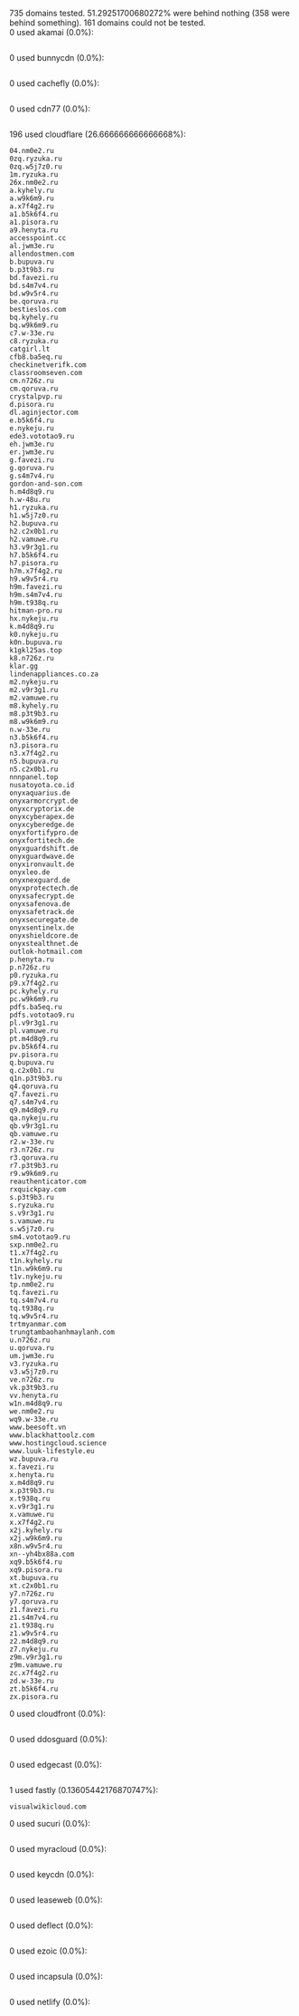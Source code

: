 735 domains tested. 51.29251700680272% were behind nothing (358 were behind something). 161 domains could not be tested.<br>
0 used akamai (0.0%):
```

```

0 used bunnycdn (0.0%):
```

```

0 used cachefly (0.0%):
```

```

0 used cdn77 (0.0%):
```

```

196 used cloudflare (26.666666666666668%):
```
04.nm0e2.ru
0zq.ryzuka.ru
0zq.w5j7z0.ru
1m.ryzuka.ru
26x.nm0e2.ru
a.kyhely.ru
a.w9k6m9.ru
a.x7f4g2.ru
a1.b5k6f4.ru
a1.pisora.ru
a9.henyta.ru
accesspoint.cc
al.jwm3e.ru
allendostmen.com
b.bupuva.ru
b.p3t9b3.ru
bd.favezi.ru
bd.s4m7v4.ru
bd.w9v5r4.ru
be.qoruva.ru
bestieslos.com
bq.kyhely.ru
bq.w9k6m9.ru
c7.w-33e.ru
c8.ryzuka.ru
catgirl.lt
cfb8.ba5eq.ru
checkinetverifk.com
classroomseven.com
cm.n726z.ru
cm.qoruva.ru
crystalpvp.ru
d.pisora.ru
dl.aginjector.com
e.b5k6f4.ru
e.nykeju.ru
ede3.vototao9.ru
eh.jwm3e.ru
er.jwm3e.ru
g.favezi.ru
g.qoruva.ru
g.s4m7v4.ru
gordon-and-son.com
h.m4d8q9.ru
h.w-48u.ru
h1.ryzuka.ru
h1.w5j7z0.ru
h2.bupuva.ru
h2.c2x0b1.ru
h2.vamuwe.ru
h3.v9r3g1.ru
h7.b5k6f4.ru
h7.pisora.ru
h7m.x7f4g2.ru
h9.w9v5r4.ru
h9m.favezi.ru
h9m.s4m7v4.ru
h9m.t938q.ru
hitman-pro.ru
hx.nykeju.ru
k.m4d8q9.ru
k0.nykeju.ru
k0n.bupuva.ru
k1gkl25as.top
k8.n726z.ru
klar.gg
lindenappliances.co.za
m2.nykeju.ru
m2.v9r3g1.ru
m2.vamuwe.ru
m8.kyhely.ru
m8.p3t9b3.ru
m8.w9k6m9.ru
n.w-33e.ru
n3.b5k6f4.ru
n3.pisora.ru
n3.x7f4g2.ru
n5.bupuva.ru
n5.c2x0b1.ru
nnnpanel.top
nusatoyota.co.id
onyxaquarius.de
onyxarmorcrypt.de
onyxcryptorix.de
onyxcyberapex.de
onyxcyberedge.de
onyxfortifypro.de
onyxfortitech.de
onyxguardshift.de
onyxguardwave.de
onyxironvault.de
onyxleo.de
onyxnexguard.de
onyxprotectech.de
onyxsafecrypt.de
onyxsafenova.de
onyxsafetrack.de
onyxsecuregate.de
onyxsentinelx.de
onyxshieldcore.de
onyxstealthnet.de
outlok-hotmail.com
p.henyta.ru
p.n726z.ru
p0.ryzuka.ru
p9.x7f4g2.ru
pc.kyhely.ru
pc.w9k6m9.ru
pdfs.ba5eq.ru
pdfs.vototao9.ru
pl.v9r3g1.ru
pl.vamuwe.ru
pt.m4d8q9.ru
pv.b5k6f4.ru
pv.pisora.ru
q.bupuva.ru
q.c2x0b1.ru
q1n.p3t9b3.ru
q4.qoruva.ru
q7.favezi.ru
q7.s4m7v4.ru
q9.m4d8q9.ru
qa.nykeju.ru
qb.v9r3g1.ru
qb.vamuwe.ru
r2.w-33e.ru
r3.n726z.ru
r3.qoruva.ru
r7.p3t9b3.ru
r9.w9k6m9.ru
reauthenticator.com
rxquickpay.com
s.p3t9b3.ru
s.ryzuka.ru
s.v9r3g1.ru
s.vamuwe.ru
s.w5j7z0.ru
sm4.vototao9.ru
sxp.nm0e2.ru
t1.x7f4g2.ru
t1n.kyhely.ru
t1n.w9k6m9.ru
t1v.nykeju.ru
tp.nm0e2.ru
tq.favezi.ru
tq.s4m7v4.ru
tq.t938q.ru
tq.w9v5r4.ru
trtmyanmar.com
trungtambaohanhmaylanh.com
u.n726z.ru
u.qoruva.ru
um.jwm3e.ru
v3.ryzuka.ru
v3.w5j7z0.ru
ve.n726z.ru
vk.p3t9b3.ru
vv.henyta.ru
w1n.m4d8q9.ru
we.nm0e2.ru
wq9.w-33e.ru
www.beesoft.vn
www.blackhattoolz.com
www.hostingcloud.science
www.luuk-lifestyle.eu
wz.bupuva.ru
x.favezi.ru
x.henyta.ru
x.m4d8q9.ru
x.p3t9b3.ru
x.t938q.ru
x.v9r3g1.ru
x.vamuwe.ru
x.x7f4g2.ru
x2j.kyhely.ru
x2j.w9k6m9.ru
x8n.w9v5r4.ru
xn--yh4bx88a.com
xq9.b5k6f4.ru
xq9.pisora.ru
xt.bupuva.ru
xt.c2x0b1.ru
y7.n726z.ru
y7.qoruva.ru
z1.favezi.ru
z1.s4m7v4.ru
z1.t938q.ru
z1.w9v5r4.ru
z2.m4d8q9.ru
z7.nykeju.ru
z9m.v9r3g1.ru
z9m.vamuwe.ru
zc.x7f4g2.ru
zd.w-33e.ru
zt.b5k6f4.ru
zx.pisora.ru
```

0 used cloudfront (0.0%):
```

```

0 used ddosguard (0.0%):
```

```

0 used edgecast (0.0%):
```

```

1 used fastly (0.13605442176870747%):
```
visualwikicloud.com
```

0 used sucuri (0.0%):
```

```

0 used myracloud (0.0%):
```

```

0 used keycdn (0.0%):
```

```

0 used leaseweb (0.0%):
```

```

0 used deflect (0.0%):
```

```

0 used ezoic (0.0%):
```

```

0 used incapsula (0.0%):
```

```

0 used netlify (0.0%):
```

```
